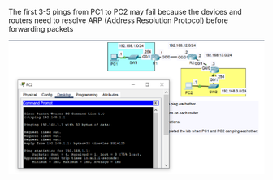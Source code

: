 The first 3-5 pings from PC1 to PC2 may fail because the devices and routers need to resolve ARP (Address Resolution Protocol) before forwarding packets

![](day11.png)
